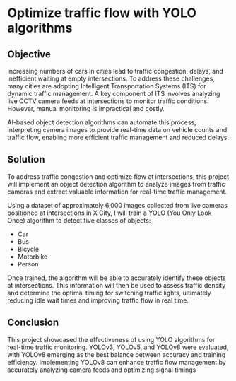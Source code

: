 # Optimize traffic flow with YOLO algorithms

## Objective
Increasing numbers of cars in cities lead to traffic congestion, delays, and inefficient waiting at empty intersections. To address these challenges, many cities are adopting Intelligent Transportation Systems (ITS) for dynamic traffic management. A key component of ITS involves analyzing live CCTV camera feeds at intersections to monitor traffic conditions. However, manual monitoring is impractical and costly. 

AI-based object detection algorithms can automate this process, interpreting camera images to provide real-time data on vehicle counts and traffic flow, enabling more efficient traffic management and reduced delays.

## Solution
To address traffic congestion and optimize flow at intersections, this project will implement an object detection algorithm to analyze images from traffic cameras and extract valuable information for real-time traffic management.

Using a dataset of approximately 6,000 images collected from live cameras positioned at intersections in X City, I will train a YOLO (You Only Look Once) algorithm to detect five classes of objects:

- Car
- Bus
- Bicycle
- Motorbike
- Person

Once trained, the algorithm will be able to accurately identify these objects at intersections. This information will then be used to assess traffic density and determine the optimal timing for switching traffic lights, ultimately reducing idle wait times and improving traffic flow in real time.

## Conclusion

This project showcased the effectiveness of using YOLO algorithms for real-time traffic monitoring. YOLOv3, YOLOv5, and YOLOv8 were evaluated, with YOLOv8 emerging as the best balance between accuracy and training efficiency. Implementing YOLOv8 can enhance traffic flow management by accurately analyzing camera feeds and optimizing signal timings
